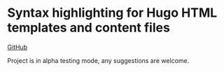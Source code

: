# Syntax highlighting for Hugo HTML templates and content files
[GitHub](https://github.com/danchenkov/hugo-syntax)

Project is in alpha testing mode, any suggestions are welcome.